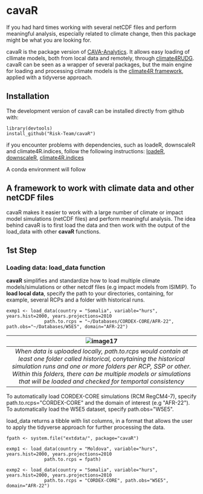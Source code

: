 # cavaR

If you had hard times working with several netCDF files and perform meaningful analysis, especially related to climate change, then this package might be what you are looking for. 

cavaR is the package version of [CAVA-Analytics](https://github.com/Risk-Team/CAVA-Analytics). It allows easy loading of cllimate models, both from local data and remotely, through [climate4RUDG](https://github.com/SantanderMetGroup/climate4R.UDG). 
cavaR can be seen as a wrapper of several packages, but the main engine for loading and processing climate models is the  [climate4R framework](https://github.com/SantanderMetGroup/climate4R), applied with a tidyverse approach. 

## Installation

The development version of cavaR can be installed directly from github with:

``` 
library(devtools)
install_github("Risk-Team/cavaR")
```
if you encounter problems with dependencies, such as loadeR, downscaleR and climate4R.indices, follow the following instructions:
[loadeR](https://github.com/SantanderMetGroup/loadeR),
[downscaleR](https://github.com/SantanderMetGroup/downscaleR),
[climate4R.indices](https://github.com/SantanderMetGroup/climate4R.indices)

A conda environment will follow

## A framework to work with climate data and other netCDF files

cavaR makes it easier to work with a large number of climate or impact model simulations (netCDF files) and perform meaningful analysis. The idea behind cavaR is to first load the data and then work with the output of the load_data with other **cavaR** functions. 

## 1st Step
### Loading data: load_data function

**cavaR** simplifies and standardize how to load multiple climate models/simulations or other netcdf files (e.g impact models from ISIMIP). To **load local data**, specify the path to your directories, containing, for example, several RCPs and a folder with historical runs. 

``` 
exmp1 <- load_data(country = "Somalia", variable="hurs", years.hist=2000, years.projections=2010
              path.to.rcps = "~/Databases/CORDEX-CORE/AFR-22", path.obs="~/Databases/W5E5", domain="AFR-22")

```

| ![image17](https://user-images.githubusercontent.com/40058235/199230403-5d252400-e543-42ea-89bd-297d777ee6a4.png) | 
|:--:| 
| *When data is uploaded locally, path.to.rcps would contain at least one folder called historical, conytaining the historical simulation runs and one or more folders per RCP, SSP or other. Within this folders, there can be multiple models or simulations that will be loaded and checked for temportal consistency* |


To automatically load CORDEX-CORE simulations (RCM RegCM4-7), specify path.to.rcps="CORDEX-CORE" and the domain of interest (e.g "AFR-22"). To automatically load the W5E5 dataset, specify path.obs="W5E5". 

load_data returns a tibble with list columns, in a format that allows the user to apply the tidyverse approach for further processing the data. 

``` 
fpath <- system.file("extdata/", package="cavaR")

exmp1 <- load_data(country = "Moldova", variable="hurs", years.hist=2000, years.projections=2010
              path.to.rcps = fpath)

exmp2 <- load_data(country = "Somalia", variable="hurs", years.hist=2000, years.projections=2010
              path.to.rcps = "CORDEX-CORE", path.obs="W5E5", domain="AFR-22")

```

